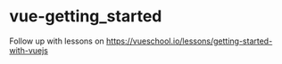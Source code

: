 # vue-getting_started
Follow up with lessons on https://vueschool.io/lessons/getting-started-with-vuejs
